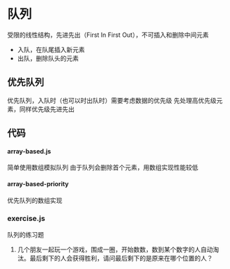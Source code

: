 # 队列

受限的线性结构，先进先出（First In First Out），不可插入和删除中间元素

- 入队，在队尾插入新元素
- 出队，删除队头的元素

## 优先队列
优先队列，入队时（也可以时出队时）需要考虑数据的优先级
先处理高优先级元素，同样优先级先进先出

## 代码

#### array-based.js

简单使用数组模拟队列
由于队列会删除首个元素，用数组实现性能较低

#### array-based-priority

优先队列的数组实现

### exercise.js

队列的练习题
1. 几个朋友一起玩一个游戏，围成一圈，开始数数，数到某个数字的人自动淘汰。最后剩下的人会获得胜利，请问最后剩下的是原来在哪个位置的人？
